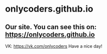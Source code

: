 # onlycoders.github.io
Our site.
You can see this on: https://onlycoders.github.io
----
VK: https://vk.com/onlycoders
Have a nice day!
